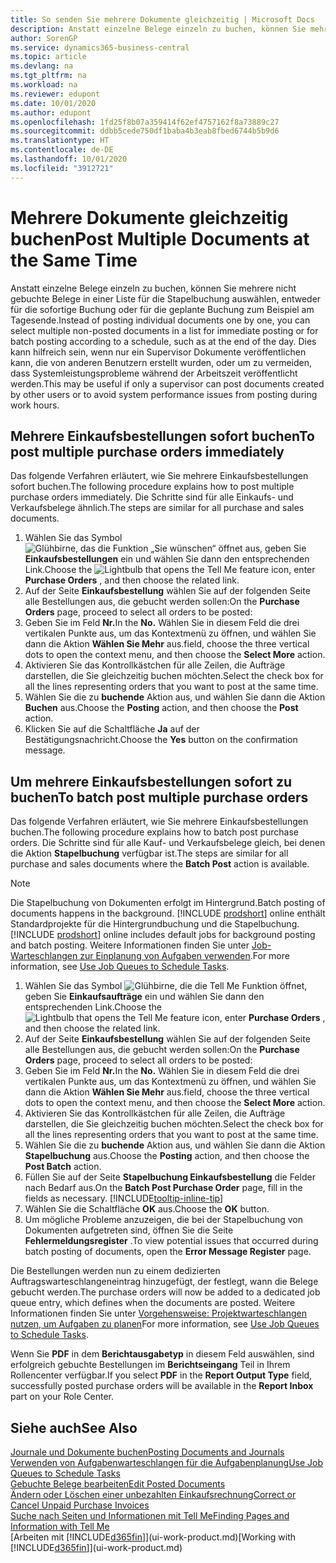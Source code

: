```yaml
---
title: So senden Sie mehrere Dokumente gleichzeitig | Microsoft Docs
description: Anstatt einzelne Belege einzeln zu buchen, können Sie mehrere nicht gebuchte Belege in einer Liste für die Stapelbuchung auswählen, entweder für die sofortige Buchung oder für die geplante Buchung zum Beispiel bis zum Tagesende.
author: SorenGP
ms.service: dynamics365-business-central
ms.topic: article
ms.devlang: na
ms.tgt_pltfrm: na
ms.workload: na
ms.reviewer: edupont
ms.date: 10/01/2020
ms.author: edupont
ms.openlocfilehash: 1fd25f8b07a359414f62ef4757162f8a73889c27
ms.sourcegitcommit: ddbb5cede750df1baba4b3eab8fbed6744b5b9d6
ms.translationtype: HT
ms.contentlocale: de-DE
ms.lasthandoff: 10/01/2020
ms.locfileid: "3912721"
---
```

# <a name="post-multiple-documents-at-the-same-time"></a><span data-ttu-id="df2ea-103">Mehrere Dokumente gleichzeitig buchen</span><span class="sxs-lookup"><span data-stu-id="df2ea-103">Post Multiple Documents at the Same Time</span></span>

<span data-ttu-id="df2ea-104">Anstatt einzelne Belege einzeln zu buchen, können Sie mehrere nicht gebuchte Belege in einer Liste für die Stapelbuchung auswählen, entweder für die sofortige Buchung oder für die geplante Buchung zum Beispiel am Tagesende.</span><span class="sxs-lookup"><span data-stu-id="df2ea-104">Instead of posting individual documents one by one, you can select multiple non-posted documents in a list for immediate posting or for batch posting according to a schedule, such as at the end of the day.</span></span> <span data-ttu-id="df2ea-105">Dies kann hilfreich sein, wenn nur ein Supervisor Dokumente veröffentlichen kann, die von anderen Benutzern erstellt wurden, oder um zu vermeiden, dass Systemleistungsprobleme während der Arbeitszeit veröffentlicht werden.</span><span class="sxs-lookup"><span data-stu-id="df2ea-105">This may be useful if only a supervisor can post documents created by other users or to avoid system performance issues from posting during work hours.</span></span>

## <a name="to-post-multiple-purchase-orders-immediately"></a><span data-ttu-id="df2ea-106">Mehrere Einkaufsbestellungen sofort buchen</span><span class="sxs-lookup"><span data-stu-id="df2ea-106">To post multiple purchase orders immediately</span></span>

<span data-ttu-id="df2ea-107">Das folgende Verfahren erläutert, wie Sie mehrere Einkaufsbestellungen sofort buchen.</span><span class="sxs-lookup"><span data-stu-id="df2ea-107">The following procedure explains how to post multiple purchase orders immediately.</span></span> <span data-ttu-id="df2ea-108">Die Schritte sind für alle Einkaufs- und Verkaufsbelege ähnlich.</span><span class="sxs-lookup"><span data-stu-id="df2ea-108">The steps are similar for all purchase and sales documents.</span></span>

1. <span data-ttu-id="df2ea-109">Wählen Sie das Symbol ![Glühbirne, das die Funktion „Sie wünschen“ öffnet](media/ui-search/search_small.png "Was möchten Sie tun?") aus, geben Sie **Einkaufsbestellungen** ein und wählen Sie dann den entsprechenden Link.</span><span class="sxs-lookup"><span data-stu-id="df2ea-109">Choose the ![Lightbulb that opens the Tell Me feature](media/ui-search/search_small.png "Tell me what you want to do") icon, enter **Purchase Orders** , and then choose the related link.</span></span>
2. <span data-ttu-id="df2ea-110">Auf der Seite **Einkaufsbestellung** wählen Sie auf der folgenden Seite alle Bestellungen aus, die gebucht werden sollen:</span><span class="sxs-lookup"><span data-stu-id="df2ea-110">On the **Purchase Orders** page, proceed to select all orders to be posted:</span></span>
3. <span data-ttu-id="df2ea-111">Geben Sie im Feld **Nr.**</span><span class="sxs-lookup"><span data-stu-id="df2ea-111">In the **No.**</span></span> <span data-ttu-id="df2ea-112">Wählen Sie in diesem Feld die drei vertikalen Punkte aus, um das Kontextmenü zu öffnen, und wählen Sie dann die Aktion **Wählen Sie Mehr** aus.</span><span class="sxs-lookup"><span data-stu-id="df2ea-112">field, choose the three vertical dots to open the context menu, and then choose the **Select More** action.</span></span>
4. <span data-ttu-id="df2ea-113">Aktivieren Sie das Kontrollkästchen für alle Zeilen, die Aufträge darstellen, die Sie gleichzeitig buchen möchten.</span><span class="sxs-lookup"><span data-stu-id="df2ea-113">Select the check box for all the lines representing orders that you want to post at the same time.</span></span>
5. <span data-ttu-id="df2ea-114">Wählen Sie die zu **buchende** Aktion aus, und wählen Sie dann die Aktion **Buchen** aus.</span><span class="sxs-lookup"><span data-stu-id="df2ea-114">Choose the **Posting** action, and then choose the **Post** action.</span></span>
6. <span data-ttu-id="df2ea-115">Klicken Sie auf die Schaltfläche **Ja** auf der Bestätigungsnachricht.</span><span class="sxs-lookup"><span data-stu-id="df2ea-115">Choose the **Yes** button on the confirmation message.</span></span>

## <a name="to-batch-post-multiple-purchase-orders"></a><span data-ttu-id="df2ea-116">Um mehrere Einkaufsbestellungen sofort zu buchen</span><span class="sxs-lookup"><span data-stu-id="df2ea-116">To batch post multiple purchase orders</span></span>

<span data-ttu-id="df2ea-117">Das folgende Verfahren erläutert, wie Sie mehrere Einkaufsbestellungen buchen.</span><span class="sxs-lookup"><span data-stu-id="df2ea-117">The following procedure explains how to batch post purchase orders.</span></span> <span data-ttu-id="df2ea-118">Die Schritte sind für alle Kauf- und Verkaufsbelege gleich, bei denen die Aktion **Stapelbuchung** verfügbar ist.</span><span class="sxs-lookup"><span data-stu-id="df2ea-118">The steps are similar for all purchase and sales documents where the **Batch Post** action is available.</span></span>

> [!NOTE]
> <span data-ttu-id="df2ea-119">Die Stapelbuchung von Dokumenten erfolgt im Hintergrund.</span><span class="sxs-lookup"><span data-stu-id="df2ea-119">Batch posting of documents happens in the background.</span></span> <span data-ttu-id="df2ea-120">[!INCLUDE [prodshort](includes/prodshort.md)] online enthält Standardprojekte für die Hintergrundbuchung und die Stapelbuchung.</span><span class="sxs-lookup"><span data-stu-id="df2ea-120">[!INCLUDE [prodshort](includes/prodshort.md)] online includes default jobs for background posting and batch posting.</span></span> <span data-ttu-id="df2ea-121">Weitere Informationen finden Sie unter [Job-Warteschlangen zur Einplanung von Aufgaben verwenden](admin-job-queues-schedule-tasks.md).</span><span class="sxs-lookup"><span data-stu-id="df2ea-121">For more information, see [Use Job Queues to Schedule Tasks](admin-job-queues-schedule-tasks.md).</span></span>

1. <span data-ttu-id="df2ea-122">Wählen Sie das Symbol ![Glühbirne, die die Tell Me Funktion öffnet](media/ui-search/search_small.png "Was möchten Sie tun?"), geben Sie **Einkaufsaufträge** ein und wählen Sie dann den entsprechenden Link.</span><span class="sxs-lookup"><span data-stu-id="df2ea-122">Choose the ![Lightbulb that opens the Tell Me feature](media/ui-search/search_small.png "Tell me what you want to do") icon, enter **Purchase Orders** , and then choose the related link.</span></span>  
2. <span data-ttu-id="df2ea-123">Auf der Seite **Einkaufsbestellung** wählen Sie auf der folgenden Seite alle Bestellungen aus, die gebucht werden sollen:</span><span class="sxs-lookup"><span data-stu-id="df2ea-123">On the **Purchase Orders** page, proceed to select all orders to be posted:</span></span>
3. <span data-ttu-id="df2ea-124">Geben Sie im Feld **Nr.**</span><span class="sxs-lookup"><span data-stu-id="df2ea-124">In the **No.**</span></span> <span data-ttu-id="df2ea-125">Wählen Sie in diesem Feld die drei vertikalen Punkte aus, um das Kontextmenü zu öffnen, und wählen Sie dann die Aktion **Wählen Sie Mehr** aus.</span><span class="sxs-lookup"><span data-stu-id="df2ea-125">field, choose the three vertical dots to open the context menu, and then choose the **Select More** action.</span></span>
4. <span data-ttu-id="df2ea-126">Aktivieren Sie das Kontrollkästchen für alle Zeilen, die Aufträge darstellen, die Sie gleichzeitig buchen möchten.</span><span class="sxs-lookup"><span data-stu-id="df2ea-126">Select the check box for all the lines representing orders that you want to post at the same time.</span></span>
5. <span data-ttu-id="df2ea-127">Wählen Sie die zu **buchende** Aktion aus, und wählen Sie dann die Aktion **Stapelbuchung** aus.</span><span class="sxs-lookup"><span data-stu-id="df2ea-127">Choose the **Posting** action, and then choose the **Post Batch** action.</span></span>
6. <span data-ttu-id="df2ea-128">Füllen Sie auf der Seite **Stapelbuchung Einkaufsbestellung** die Felder nach Bedarf aus.</span><span class="sxs-lookup"><span data-stu-id="df2ea-128">On the **Batch Post Purchase Order** page, fill in the fields as necessary.</span></span> [!INCLUDE[tooltip-inline-tip](includes/tooltip-inline-tip_md.md)]
7. <span data-ttu-id="df2ea-129">Wählen Sie die Schaltfläche **OK** aus.</span><span class="sxs-lookup"><span data-stu-id="df2ea-129">Choose the **OK** button.</span></span>
8. <span data-ttu-id="df2ea-130">Um mögliche Probleme anzuzeigen, die bei der Stapelbuchung von Dokumenten aufgetreten sind, öffnen Sie die Seite **Fehlermeldungsregister** .</span><span class="sxs-lookup"><span data-stu-id="df2ea-130">To view potential issues that occurred during batch posting of documents, open the **Error Message Register** page.</span></span>

<span data-ttu-id="df2ea-131">Die Bestellungen werden nun zu einem dedizierten Auftragswarteschlangeneintrag hinzugefügt, der festlegt, wann die Belege gebucht werden.</span><span class="sxs-lookup"><span data-stu-id="df2ea-131">The purchase orders will now be added to a dedicated job queue entry, which defines when the documents are posted.</span></span> <span data-ttu-id="df2ea-132">Weitere Informationen finden Sie unter [Vorgehensweise: Projektwarteschlangen nutzen, um Aufgaben zu planen](admin-job-queues-schedule-tasks.md)</span><span class="sxs-lookup"><span data-stu-id="df2ea-132">For more information, see [Use Job Queues to Schedule Tasks](admin-job-queues-schedule-tasks.md).</span></span>

<span data-ttu-id="df2ea-133">Wenn Sie **PDF** in dem **Berichtausgabetyp** in diesem Feld auswählen, sind erfolgreich gebuchte Bestellungen im **Berichtseingang** Teil in Ihrem Rollencenter verfügbar.</span><span class="sxs-lookup"><span data-stu-id="df2ea-133">If you select **PDF** in the **Report Output Type** field, successfully posted purchase orders will be available in the **Report Inbox** part on your Role Center.</span></span>

## <a name="see-also"></a><span data-ttu-id="df2ea-134">Siehe auch</span><span class="sxs-lookup"><span data-stu-id="df2ea-134">See Also</span></span>

[<span data-ttu-id="df2ea-135">Journale und Dokumente buchen</span><span class="sxs-lookup"><span data-stu-id="df2ea-135">Posting Documents and Journals</span></span>](ui-post-documents-journals.md)  
[<span data-ttu-id="df2ea-136">Verwenden von Aufgabenwarteschlangen für die Aufgabenplanung</span><span class="sxs-lookup"><span data-stu-id="df2ea-136">Use Job Queues to Schedule Tasks</span></span>](admin-job-queues-schedule-tasks.md)  
[<span data-ttu-id="df2ea-137">Gebuchte Belege bearbeiten</span><span class="sxs-lookup"><span data-stu-id="df2ea-137">Edit Posted Documents</span></span>](across-edit-posted-document.md)  
[<span data-ttu-id="df2ea-138">Ändern oder Löschen einer unbezahlten Einkaufsrechnung</span><span class="sxs-lookup"><span data-stu-id="df2ea-138">Correct or Cancel Unpaid Purchase Invoices</span></span>](purchasing-how-correct-cancel-unpaid-purchase-invoices.md)  
[<span data-ttu-id="df2ea-139">Suche nach Seiten und Informationen mit Tell Me</span><span class="sxs-lookup"><span data-stu-id="df2ea-139">Finding Pages and Information with Tell Me</span></span>](ui-search.md)  
<span data-ttu-id="df2ea-140">[Arbeiten mit [!INCLUDE[d365fin](includes/d365fin_md.md)]](ui-work-product.md)</span><span class="sxs-lookup"><span data-stu-id="df2ea-140">[Working with [!INCLUDE[d365fin](includes/d365fin_md.md)]](ui-work-product.md)</span></span>
